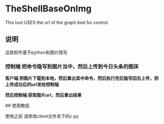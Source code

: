 # TheShellBaseOnImg
This tool USES the url of the graph bed for control
## 说明
<p data-tinymce="tinymce-p">这款软件基于python和图片隐写</p>
<h3 data-tinymce="tinymce-p"><strong>控制端 把命令隐写到图片当中，然后上传到今日头条的图床</strong></h3>
<p data-tinymce="tinymce-p"><strong>客户端 把图片下载到本地，然后拿出其中命令，然后执行完后隐写回去上传，把上传成功后的url发给控制端</strong></p>
<p data-tinymce="tinymce-p"><strong>然后控制端 获取图片url，然后拿出结果</strong></p>
## 使用教程
<p data-tinymce="tinymce-p">使用之前 请修改client文件夹下的c.py</p>
